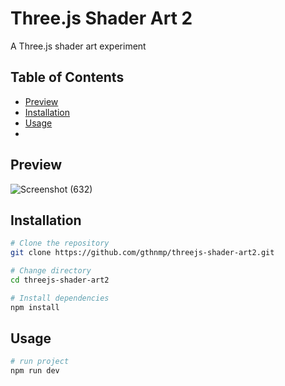 # Three.js Shader Art 2
A Three.js shader art experiment

## Table of Contents
- [Preview](#Preview)
- [Installation](#installation)
- [Usage](#usage)
- 
## Preview
![Screenshot (632)](https://github.com/gthnmp/threejs-shader-art2/assets/130439769/58b1b363-abc4-4bd2-b6a3-58ddec299899)

## Installation
```bash
# Clone the repository
git clone https://github.com/gthnmp/threejs-shader-art2.git

# Change directory
cd threejs-shader-art2

# Install dependencies
npm install
```
## Usage
```bash
# run project 
npm run dev
```
